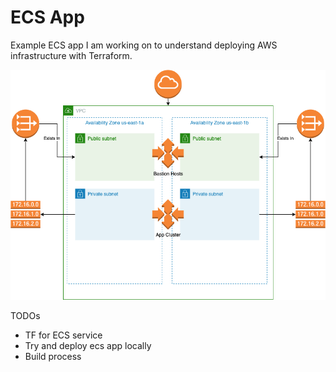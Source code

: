 # ECS App

Example ECS app I am working on to understand deploying AWS infrastructure with Terraform.

![AWS Diagram](ecs-app-network.png)

TODOs
- TF for ECS service
- Try and deploy ecs app locally
- Build process
